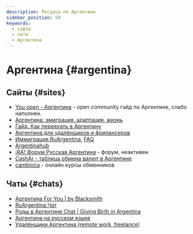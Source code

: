 ```yaml
---
description: Ресурсы по Аргентине
sidebar_position: 50
keywords:
  - сайты
  - чаты
  - Аргентина
---
```


# Аргентина {#argentina}

## Сайты {#sites}

- [You open - Аргентина](https://you-open.com/argentina/) - open community гайд по Аргентине, слабо наполнен.
- [Аргентина: эмиграция, адаптация, жизнь](https://ojo-argentina.notion.site/3bf5307a274d4417b2ca908db84ecc02#1ff7cd98963242baa796208ac6b4d19a)
- [Гайд. Как переехать в Аргентину](https://levelvanorg.notion.site/levelvanorg/b75801f5c98a472791e04fd0d2f65d3d)
- [Аргентина для удалёнщиков и фрилансеров](https://dashing-factory-670.notion.site/bcb63ba4258d4944a9c108d8f044d05e)
- [Иммиграция RuArgentina.](https://go.ruargentina.com/blog) [FAQ](https://go.ruargentina.com/faq)
- [Argentinahub](https://argentinahub.com/)
- [¡RA! Форум Русская Аргентина](http://russianargentina.com.ar/index.php) - форум, неактивен
- [CashAr - таблица обмена валют в Аргентине](https://docs.google.com/spreadsheets/d/e/2PACX-1vR726FN6QrP4h43xsm5UYBmhGXJPmJBpL0dY7XsTfyorvPNLq9VJpaX6wZ_b2pyUDoLm3l6l_1mrb-z/pubhtml?gid=1189420007&single=true)
- [cambioca](https://cambioca.com/) - онлайн курсы обменников

## Чаты {#chats}

- [Аргентина For You | by Blacksmith](https://t.me/SdelavShag)
- [RuArgentina.Чат](https://t.me/ruargentinachat)
- [Роды в Аргентине Chat | Giving Birth in Argentina](https://t.me/ArgentinaBirth)
- [Аргентина на русском языке](https://t.me/argentinarusa)
- [Удалёнщики Аргентина (remote work, freelance)](https://t.me/udalenkaargentina)